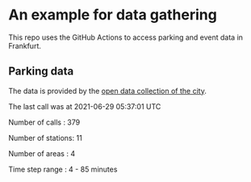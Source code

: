 # An example for data gathering

This repo uses the GitHub Actions to access parking and event data in Frankfurt.

## Parking data
The data is provided by the [open data collection of the city](https://www.offenedaten.frankfurt.de/).

The last call was at 2021-06-29 05:37:01 UTC

Number of calls   : 379

Number of stations:  11

Number of areas   :   4

Time step range   :   4 -  85 minutes

